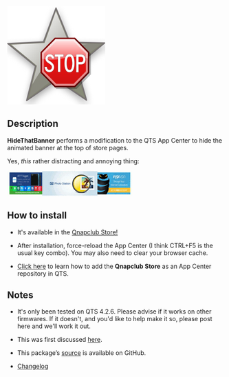 ![icon](images/hidethatbanner.png)

## Description

**HideThatBanner** performs a modification to the QTS App Center to hide the animated banner at the top of store pages.


Yes, *this* rather distracting and annoying thing:

![banner animation](images/banner.ani.gif)


## How to install

- It's available in the [Qnapclub Store!](https://qnapclub.eu/en/qpkg/560)

- After installation, force-reload the App Center (I think CTRL+F5 is the usual key combo). You may also need to clear your browser cache.

- [Click here](https://qnapclub.eu/en/howto/1) to learn how to add the **Qnapclub Store** as an App Center repository in QTS.


## Notes

- It's only been tested on QTS 4.2.6. Please advise if it works on other firmwares. If it doesn't, and you'd like to help make it so, please post here and we'll work it out.

- This was first discussed [here](https://forum.qnap.com/viewtopic.php?f=11&t=139526).

- This package’s [source](url=https://github.com/OneCDOnly/HideThatBanner) is available on GitHub.

- [Changelog](https://raw.githubusercontent.com/OneCDOnly/HideThatBanner/master/changelog.txt)